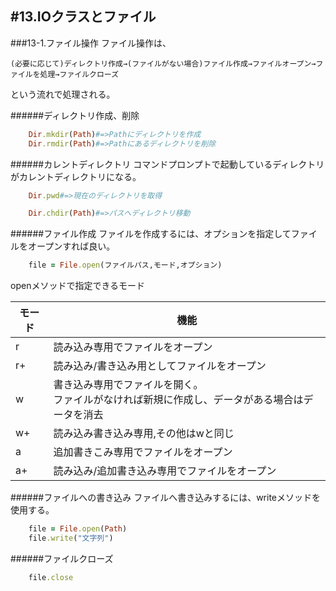 #13.IOクラスとファイル
----------------------
###13-1.ファイル操作
ファイル操作は、

	(必要に応じて)ディレクトリ作成→(ファイルがない場合)ファイル作成→ファイルオープン→ファイルを処理→ファイルクローズ

という流れで処理される。

######ディレクトリ作成、削除
```Ruby
	Dir.mkdir(Path)#=>Pathにディレクトリを作成
	Dir.rmdir(Path)#=>Pathにあるディレクトリを削除
```

######カレントディレクトリ
コマンドプロンプトで起動しているディレクトリがカレントディレクトリになる。

```Ruby
	Dir.pwd#=>現在のディレクトリを取得
```
```Ruby
	Dir.chdir(Path)#=>パスへディレクトリ移動
```

######ファイル作成
ファイルを作成するには、オプションを指定してファイルをオープンすれば良い。
```Ruby
	file = File.open(ファイルパス,モード,オプション)
```

openメソッドで指定できるモード  

|モード|機能|
|------|---|
|r|読み込み専用でファイルをオープン|
|r+|読み込み/書き込み用としてファイルをオープン|
|w|書き込み専用でファイルを開く。<br>ファイルがなければ新規に作成し、データがある場合はデータを消去|
|w+|読み込み書き込み専用,その他はwと同じ|
|a|追加書きこみ専用でファイルをオープン|
|a+|読み込み/追加書き込み専用でファイルをオープン|  
    

######ファイルへの書き込み
ファイルへ書き込みするには、writeメソッドを使用する。
```Ruby
	file = File.open(Path)
	file.write("文字列")
```

######ファイルクローズ
```Ruby
	file.close
```

